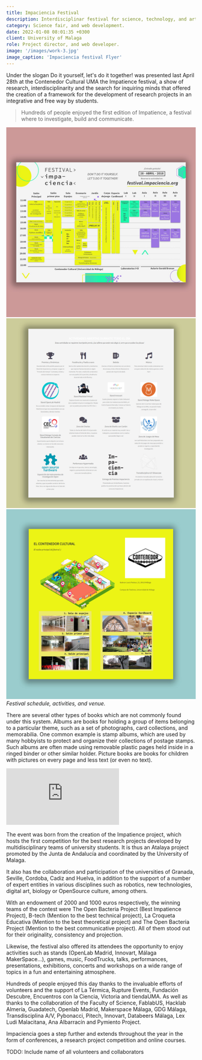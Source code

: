 ```yaml
---
title: Impaciencia Festival
description: Interdisciplinar festival for science, technology, and arts
category: Science fair, and web development.
date: 2022-01-08 08:01:35 +0300
client: University of Malaga
role: Project director, and web developer.
image: '/images/work-3.jpg'
image_caption: 'Impaciencia festival Flyer'
---
```


Under the slogan Do it yourself, let's do it together! was presented last April 28th at the Contenedor Cultural UMA the Impatience festival, a show of research, interdisciplinarity and the search for inquiring minds that offered the creation of a framework for the development of research projects in an integrative and free way by students.

> Hundreds of people enjoyed the first edition of Impatience, a festival where to investigate, build and communicate.

<div class="gallery-box">
  <div class="gallery">
    <img src="/images/work-3-2.jpg" loading="lazy" alt="Work">
    <img src="/images/work-3-3.jpg" loading="lazy" alt="Work">
    <img src="/images/work-3-4.jpg" loading="lazy" alt="Work">
  </div>
  <em>Festival schedule, activities, and venue.</em>
</div>

There are several other types of books which are not commonly found under this system. Albums are books for holding a group of items belonging to a particular theme, such as a set of photographs, card collections, and memorabilia. One common example is stamp albums, which are used by many hobbyists to protect and organize their collections of postage stamps. Such albums are often made using removable plastic pages held inside in a ringed binder or other similar holder. Picture books are books for children with pictures on every page and less text (or even no text).

<p><iframe src="https://www.youtube.com/embed/u0GIq6eVWgg" loading="lazy" frameborder="0" allowfullscreen></iframe></p>

The event was born from the creation of the Impatience project, which hosts the first competition for the best research projects developed by multidisciplinary teams of university students. It is thus an Atalaya project promoted by the Junta de Andalucía and coordinated by the University of Malaga.

It also has the collaboration and participation of the universities of Granada, Seville, Cordoba, Cadiz and Huelva, in addition to the support of a number of expert entities in various disciplines such as robotics, new technologies, digital art, biology or OpenSource culture, among others.

With an endowment of 2000 and 1000 euros respectively, the winning teams of the contest were The Open Bacteria Project (Best Impatience Project), B-tech (Mention to the best technical project), La Croqueta Educativa (Mention to the best theoretical project) and The Open Bacteria Project (Mention to the best communicative project). All of them stood out for their originality, consistency and projection. 

Likewise, the festival also offered its attendees the opportunity to enjoy activities such as stands (OpenLab Madrid, Innovart, Málaga MakerSpace...), games, music, FoodTrucks, talks, performances, presentations, exhibitions, concerts and workshops on a wide range of topics in a fun and entertaining atmosphere.

Hundreds of people enjoyed this day thanks to the invaluable efforts of volunteers and the support of La Térmica, Rupture Events, Fundación Descubre, Encuentros con la Ciencia, Victoria and tiendaUMA. As well as thanks to the collaboration of the Faculty of Science, FablabUS, Hacklab Almería, Guadatech, Openlab Madrid, Makerspace Málaga, GDG Málaga, Transdisciplina A/V, Pybonacci, Pitech, Innovart, Databeers Málaga, Lex Ludi Malacitana, Ana Albarracín and Pymiento Project.

Impaciencia goes a step further and extends throughout the year in the form of conferences, a research project competition and online courses.

TODO: Include name of all volunteers and collaborators